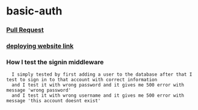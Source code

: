 # basic-auth
  ### [Pull Request](https://github.com/Mohammad-Keath/basic-auth/pull/3)
  ### [deploying website link](https://basic-auth-axai.onrender.com/users)
  ### How I test the signin middleware
      I simply tested by first adding a user to the database after that I test to sign in to that account with correct information
      and I test it with wrong password and it gives me 500 error with message 'wrong password'
      and I test it with wrong username and it gives me 500 error with message 'this account doesnt exist'
